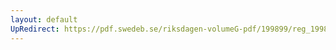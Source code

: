 ```yaml
---
layout: default
UpRedirect: https://pdf.swedeb.se/riksdagen-volumeG-pdf/199899/reg_199899/reg_199899_0106.pdf
---
```

